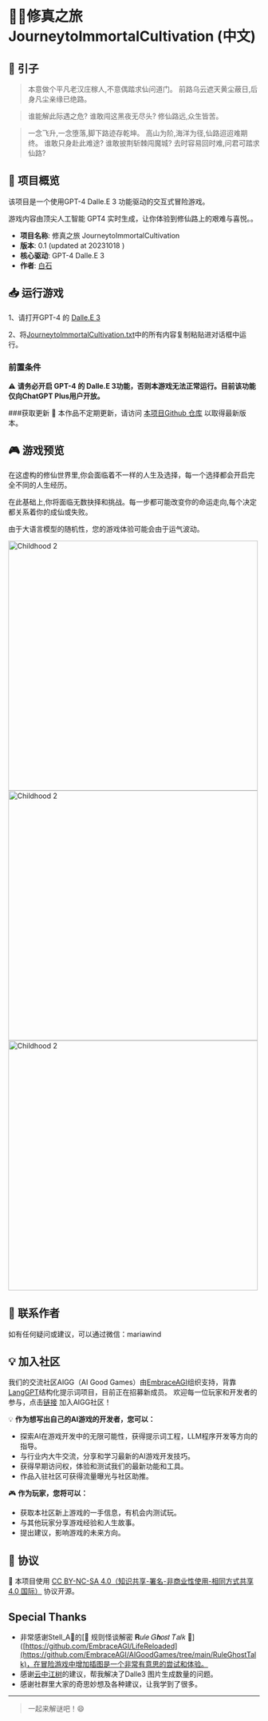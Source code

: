 # 🧝‍♀️修真之旅 JourneytoImmortalCultivation (中文)


## 🌟 引子

> 
>本意做个平凡老汉庄稼人,不意偶踏求仙问道门。
>前路乌云遮天黄尘蔽日,后身凡尘亲缘已绝路。

>谁能解此际遇之危?
>谁敢闯这黑夜无尽头?
>修仙路远,众生皆苦。

>一念飞升,一念堕落,脚下路迹存乾坤。
>高山为阶,海洋为径,仙路迢迢难期终。
>谁敢只身赴此难途?
>谁敢披荆斩棘闯魔城?
>去时容易回时难,问君可踏求仙路?

## 🌈 项目概览

该项目是一个使用GPT-4  Dalle.E 3 功能驱动的交互式冒险游戏。

游戏内容由顶尖人工智能 GPT4 实时生成，让你体验到修仙路上的艰难与喜悦。。

- **项目名称**: 修真之旅 JourneytoImmortalCultivation
- **版本**: 0.1 (updated at 20231018 )
- **核心驱动**: GPT-4 Dalle.E 3
- **作者**: [白石](https://m.okjike.com/users/0fdd6fe1-44db-45b2-827b-2c3064094af9?ref=PROFILE_CARD&source=user_card&s=eyJ1IjoiNjQ3ZTdmMjE0YmQ2NjJlODZhMDI0NDJjIn0%3D&utm_source=user_card)


## 📥 运行游戏

1、请打开GPT-4 的 [Dalle.E 3](https://chat.openai.com/?model=gpt-4-dalle)

2、将[JourneytoImmortalCultivation.txt](https://github.com/White-stone36/JourneytoImmortalCultivation/blob/main/JourneytoImmortalCultivation-prompt.txt)中的所有内容复制粘贴进对话框中运行。




### 前置条件

⚠️ **请务必开启 GPT-4 的 Dalle.E 3功能，否则本游戏无法正常运行。目前该功能仅向ChatGPT Plus用户开放。**

###获取更新
🔗 本作品不定期更新，请访问 [本项目Github 仓库](https://github.com/White-stone36/JourneytoImmortalCultivation) 以取得最新版本。

## 🎮 游戏预览

在这虚构的修仙世界里,你会面临着不一样的人生及选择，每一个选择都会开启完全不同的人生经历。

在此基础上,你将面临无数抉择和挑战。每一步都可能改变你的命运走向,每个决定都关系着你的成仙或失败。

由于大语言模型的随机性，您的游戏体验可能会由于运气波动。

<img src="./2023-10-18_1.png" alt="Childhood 2" width="500">
<img src="./2023-10-18_2.png" alt="Childhood 2" width="500">
<img src="./2023-10-18_3.png" alt="Childhood 2" width="500">



## 💌 联系作者

如有任何疑问或建议，可以通过微信：mariawind


## 💡 加入社区

我们的交流社区AIGG（AI Good Games）由[EmbraceAGI](https://github.com/EmbraceAGI)组织支持，背靠[LangGPT](https://github.com/yzfly/LangGPT)结构化提示词项目，目前正在招募新成员。
欢迎每一位玩家和开发者的参与，点击[链接](https://ubdnzdt3m9.feishu.cn/wiki/PqXxw0Sa7iRCUUksuaDcEWDin5g?from=from_copylink)
加入AIGG社区！

💡 **作为想写出自己的AI游戏的开发者，您可以：**

- 探索AI在游戏开发中的无限可能性，获得提示词工程，LLM程序开发等方向的指导。
- 与行业内大牛交流，分享和学习最新的AI游戏开发技巧。
- 获得早期访问权，体验和测试我们的最新功能和工具。
- 作品入驻社区可获得流量曝光与社区助推。

🎮 **作为玩家，您将可以：**

- 获取本社区新上游戏的一手信息，有机会内测试玩。
- 与其他玩家分享游戏经验和人生故事。
- 提出建议，影响游戏的未来方向。



## 📜 协议

🔗 本项目使用 [CC BY-NC-SA 4.0（知识共享-署名-非商业性使用-相同方式共享 4.0 国际）](https://creativecommons.org/licenses/by-nc-sa/4.0/deed.zh) 协议开源。



## Special Thanks

- 非常感谢Stell_A🤡的[🤡 规则怪谈解密 𝐑𝑢𝑙𝑒 𝐺𝒉𝑜𝑠𝑡 𝑇𝑎𝑙𝑘 🤡]([https://github.com/EmbraceAGI/LifeReloaded](https://github.com/EmbraceAGI/AIGoodGames/tree/main/RuleGhostTalk)，在冒险游戏中增加插图是一个非常有意思的尝试和体验。
- 感谢[云中江树](https://m.okjike.com/users/1b279620-79f4-4978-a142-99dc20cddaaf?ref=PROFILE_CARD&source=user_card&s=eyJ1IjoiNjQyM2IwMDE4NDg5Njk1NGJjYzhkNWU1IiwiZCI6MX0%3D&utm_source=user_card)的建议，帮我解决了Dalle3 图片生成数量的问题。
- 感谢社群里大家的奇思妙想及各种建议，让我学到了很多。

---

> 一起来解谜吧！😄
>
